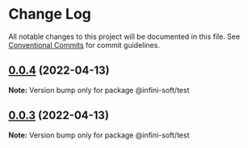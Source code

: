 # Change Log

All notable changes to this project will be documented in this file.
See [Conventional Commits](https://conventionalcommits.org) for commit guidelines.

## [0.0.4](https://github.com/mouimet-infinisoft/web.infinisoft.v2/compare/@infini-soft/test@0.0.3...@infini-soft/test@0.0.4) (2022-04-13)

**Note:** Version bump only for package @infini-soft/test





## [0.0.3](https://github.com/mouimet-infinisoft/web.infinisoft.v2/compare/@infini-soft/test@0.0.2...@infini-soft/test@0.0.3) (2022-04-13)

**Note:** Version bump only for package @infini-soft/test
